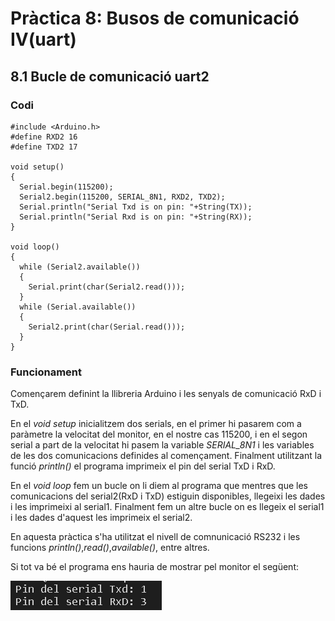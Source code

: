 # Pràctica 8: Busos de comunicació IV(uart)
## 8.1 Bucle de comunicació uart2
### **Codi**
~~~
#include <Arduino.h>
#define RXD2 16
#define TXD2 17

void setup()
{
  Serial.begin(115200);
  Serial2.begin(115200, SERIAL_8N1, RXD2, TXD2);
  Serial.println("Serial Txd is on pin: "+String(TX));
  Serial.println("Serial Rxd is on pin: "+String(RX));
}

void loop()
{
  while (Serial2.available()) 
  {
    Serial.print(char(Serial2.read()));
  }
  while (Serial.available())
  {
    Serial2.print(char(Serial.read()));
  }
}
~~~
### **Funcionament**
Començarem definint la llibreria Arduino i  les senyals de comunicació RxD i TxD.

 En el *void setup* inicialitzem dos serials, en el primer hi pasarem com a paràmetre la velocitat del monitor, en el nostre cas 115200, i en el segon serial a part de la velocitat hi pasem la variable *SERIAL_8N1* i les variables de les dos comunicacions definides al començament. Finalment utilitzant la funció *println()* el programa imprimeix el pin del serial TxD i RxD.

 En el *void loop* fem un bucle on li diem al programa que mentres que les comunicacions del serial2(RxD i TxD) estiguin disponibles, llegeixi les dades i les imprimeixi al serial1. 
 Finalment fem un altre bucle on es llegeix el serial1 i les dades d'aquest les imprimeix el serial2.

 En aquesta pràctica s'ha utilitzat el nivell de comnunicació RS232 i les funcions *println()*,*read()*,*available()*, entre altres.

 Si tot va bé el programa ens hauria de mostrar pel monitor el següent:


![](P8.png)
